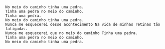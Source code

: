     No meio do caminho tinha uma pedra. 
	Tinha uma pedra no meio do caminho. 
	Tinha uma pedra. 
	No meio do caminho tinha uma pedra.
    Nunca me esquecerei desse acontecimento Na vida de minhas retinas tão fatigadas. 
	Nunca me esquecerei que no meio do caminho Tinha uma pedra. 
	Tinha uma pedra no meio do caminho. 
	No meio do caminho tinha uma pedra.
